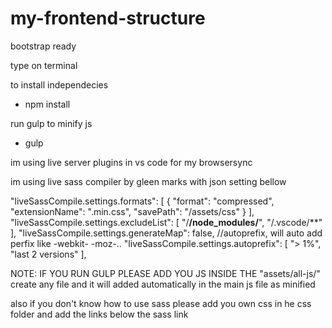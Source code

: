 # my-frontend-structure

bootstrap ready


type on terminal

to install independecies
- npm install

run gulp to minify js
- gulp

im using live server plugins in vs code for my browsersync

im using live sass compiler by gleen marks with json setting bellow

"liveSassCompile.settings.formats": [
    {
        "format": "compressed",
        "extensionName": ".min.css",
        "savePath": "/assets/css"
    }
],
"liveSassCompile.settings.excludeList": [
    "/**/node_modules/**",
    "/.vscode/**"
],
"liveSassCompile.settings.generateMap": false,
//autoprefix, will auto add perfix like -webkit- -moz-..
"liveSassCompile.settings.autoprefix": [
    "> 1%",
    "last 2 versions"
],


 NOTE:
 IF YOU RUN GULP PLEASE ADD YOU JS INSIDE THE "assets/all-js/" create any file and it will added automatically in the main js file as minified
 
 also if you don't know how to use sass please add you own css in he css folder and add the links below the sass link
